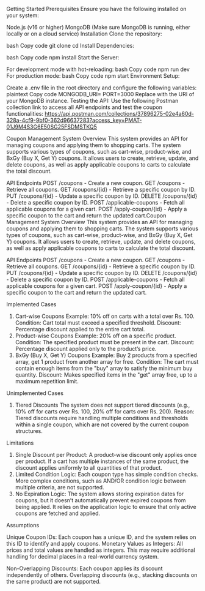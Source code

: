 Getting Started
Prerequisites
Ensure you have the following installed on your system:

Node.js (v16 or higher)
MongoDB (Make sure MongoDB is running, either locally or on a cloud service)
Installation
Clone the repository:

bash
Copy code
git clone <repository-url>
cd <repository-directory>
Install Dependencies:

bash
Copy code
npm install
Start the Server:

For development mode with hot-reloading:
bash
Copy code
npm run dev
For production mode:
bash
Copy code
npm start
Environment Setup:

Create a .env file in the root directory and configure the following variables:
plaintext
Copy code
MONGODB_URI=<Your MongoDB connection string>
PORT=3000
Replace <Your MongoDB connection string> with the URI of your MongoDB instance.
Testing the API: Use the following Postman collection link to access all API endpoints and test the coupon functionalities: https://api.postman.com/collections/37896275-02e4a60d-328a-4cf9-9bf0-362d96637283?access_key=PMAT-01J9M4S3G6E50SG25FSDMSTKQ5


Coupon Management System
Overview
This system provides an API for managing coupons and applying them to shopping carts. The system supports various types of coupons, such as cart-wise, product-wise, and BxGy (Buy X, Get Y) coupons. It allows users to create, retrieve, update, and delete coupons, as well as apply applicable coupons to carts to calculate the total discount.

API Endpoints
POST /coupons - Create a new coupon.
GET /coupons - Retrieve all coupons.
GET /coupons/{id} - Retrieve a specific coupon by ID.
PUT /coupons/{id} - Update a specific coupon by ID.
DELETE /coupons/{id} - Delete a specific coupon by ID.
POST /applicable-coupons - Fetch all applicable coupons for a given cart.
POST /apply-coupon/{id} - Apply a specific coupon to the cart and return the updated cart.Coupon Management System
Overview
This system provides an API for managing coupons and applying them to shopping carts. The system supports various types of coupons, such as cart-wise, product-wise, and BxGy (Buy X, Get Y) coupons. It allows users to create, retrieve, update, and delete coupons, as well as apply applicable coupons to carts to calculate the total discount.

API Endpoints
POST /coupons - Create a new coupon.
GET /coupons - Retrieve all coupons.
GET /coupons/{id} - Retrieve a specific coupon by ID.
PUT /coupons/{id} - Update a specific coupon by ID.
DELETE /coupons/{id} - Delete a specific coupon by ID.
POST /applicable-coupons - Fetch all applicable coupons for a given cart.
POST /apply-coupon/{id} - Apply a specific coupon to the cart and return the updated cart.

Implemented Cases
1. Cart-wise Coupons
Example: 10% off on carts with a total over Rs. 100.
Condition: Cart total must exceed a specified threshold.
Discount: Percentage discount applied to the entire cart total.
2. Product-wise Coupons
Example: 20% off on a specific product.
Condition: The specified product must be present in the cart.
Discount: Percentage discount applied only to the product’s price.
3. BxGy (Buy X, Get Y) Coupons
Example: Buy 2 products from a specified array, get 1 product from another array for free.
Condition: The cart must contain enough items from the "buy" array to satisfy the minimum buy quantity.
Discount: Makes specified items in the "get" array free, up to a maximum repetition limit.

Unimplemented Cases
1. Tiered Discounts
The system does not support tiered discounts (e.g., 10% off for carts over Rs. 100, 20% off for carts over Rs. 200).
Reason: Tiered discounts require handling multiple conditions and thresholds within a single coupon, which are not covered by the current coupon structures.

Limitations
1. Single Discount per Product: A product-wise discount only applies once per product. If a cart has multiple instances of the same product, the discount applies uniformly to all quantities of that product.
2. Limited Condition Logic: Each coupon type has simple condition checks. More complex conditions, such as AND/OR condition logic between multiple criteria, are not supported.
3. No Expiration Logic: The system allows storing expiration dates for coupons, but it doesn’t automatically prevent expired coupons from being applied. It relies on the application logic to ensure that only active coupons are fetched and applied.


Assumptions

Unique Coupon IDs: Each coupon has a unique ID, and the system relies on this ID to identify and apply coupons.
Monetary Values as Integers: All prices and total values are handled as integers. This may require additional handling for decimal places in a real-world currency system.

Non-Overlapping Discounts: Each coupon applies its discount independently of others. Overlapping discounts (e.g., stacking discounts on the same product) are not supported.